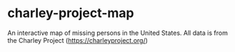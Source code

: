 # charley-project-map
An interactive map of missing persons in the United States. All data is from the Charley Project (https://charleyproject.org/)
